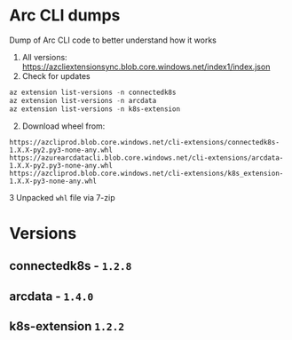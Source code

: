 # Arc CLI dumps

Dump of Arc CLI code to better understand how it works

1. All versions: https://azcliextensionsync.blob.core.windows.net/index1/index.json
2. Check for updates
```powershell
az extension list-versions -n connectedk8s
az extension list-versions -n arcdata
az extension list-versions -n k8s-extension
```
2. Download wheel from:
```text
https://azcliprod.blob.core.windows.net/cli-extensions/connectedk8s-1.X.X-py2.py3-none-any.whl
https://azurearcdatacli.blob.core.windows.net/cli-extensions/arcdata-1.X.X-py2.py3-none-any.whl
https://azcliprod.blob.core.windows.net/cli-extensions/k8s_extension-1.X.X-py3-none-any.whl
```
3 Unpacked `whl` file via 7-zip

# Versions
## connectedk8s - `1.2.8`
## arcdata - `1.4.0`
## k8s-extension `1.2.2`